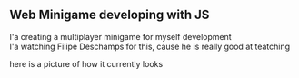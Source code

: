 <h2> Web Minigame developing with JS </h2>

<p> 
  I'a creating a multiplayer minigame for myself development <br>
  I'a watching Filipe Deschamps for this, cause he is really good at teatching <br>
</p>
<p> here is a picture of how it currently looks </p>
<img href="https://user-images.githubusercontent.com/100441473/210920070-074e94df-35f5-4931-89ac-a362e7381565.png">


